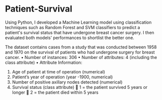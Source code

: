# Patient-Survival
Using Python, I developed a Machine Learning model using classification techniques such as Random Forest and SVM classifiers to predict a patient's survival status that have undergone breast cancer surgery. I then evaluated both models' performances to shortlist the better one.

The dataset contains cases from a study that was conducted between 1958 and 1970 on the
survival of patients who had undergone surgery for breast cancer.
• Number of instances: 306
• Number of attributes: 4 (including the class attribute)
• Attribute Information:
1) Age of patient at time of operation (numerical)
2) Patient’s year of operation (year -1900, numerical)
3) Number of positive axillary nodes detected (numerical)
4) Survival status (class attribute)
 1 = the patient survived 5 years or longer
 2 = the patient died within 5 years
